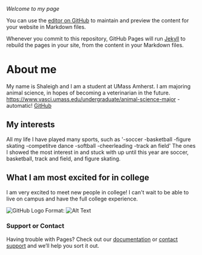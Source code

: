 _Welcome to my page_

You can use the [editor on GitHub](https://github.com/sjlevesque/sjlevesque.github.io/edit/master/index.md) to maintain and preview the content for your website in Markdown files.

Whenever you commit to this repository, GitHub Pages will run [Jekyll](https://jekyllrb.com/) to rebuild the pages in your site, from the content in your Markdown files.


 # **About me**
My name is Shaleigh and I am a student at UMass Amherst. I am majoring animal science, in hopes of becoming a veterinarian in the future.
https://www.vasci.umass.edu/undergraduate/animal-science-major - automatic!
[GitHub](https://www.vasci.umass.edu/undergraduate/animal-science-major)
 ## **My interests**
All my life I have played many sports, such as 
'-soccer
-basketball
-figure skating
-competitve dance
-softball
-cheerleading
-track an field' 
The ones I showed the most interest in and stuck with up until this year are soccer, basketball, track and field, and figure skating.  
## **What I am most excited for in college**
I am very excited to meet new people in college! I can't wait to be able to live on campus and have the full college experience.  



![GitHub Logo](/images/logo.png)
Format: ![Alt Text](https://www.google.com/search?q=shaleigh+Levesque&rlz=1C5CHFA_enUS898US898&source=lnms&tbm=isch&sa=X&ved=2ahUKEwiY3ayOyr_sAhXQXc0KHcYfAC0Q_AUoAXoECAsQAw&biw=1440&bih=821#imgrc=Yp0HbMN1MnCV9M)








### Support or Contact

Having trouble with Pages? Check out our [documentation](https://docs.github.com/categories/github-pages-basics/) or [contact support](https://github.com/contact) and we’ll help you sort it out.
